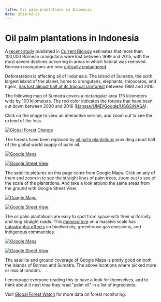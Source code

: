 ```yaml
---
title: Oil palm plantations in Indonesia
date: 2018-02-25
---
```


# Oil palm plantations in Indonesia

A [recent study][0] published in [Current Biology][1] estimates that more
than 100,000 Bornean orangutans were lost between 1999 and 2015, with the most
severe declines occurring in areas in which habitat was removed. Bornean
orangutans are now [critically endangered][2].

Deforestation is affecting all of Indonesia. The island of Sumatra, the sixth
largest island of the planet, home to orangutans, elephants, rhinoceros, and
tigers, [has lost almost half of its tropical rainforest][3] between 1990 and
2010.

The following map of Sumatra covers a rectangular area 175 kilometers wide by
100 kilometers. The red color indicates the forests that have been cut down
between 2000 and 2016 ([Hansen/UMD/Google/USGS/NASA][4]).

Click on the image to view an interactive version, and zoom out to see the
extend of the loss.

[![Global Forest Change](/images/indonesia-global-forest-change.png)](https://earthenginepartners.appspot.com/science-2013-global-forest?hl=en&llbox=0.9717%2C0.0599%2C103.2181%2C101.7638&t=ROADMAP&layers=6%2Clayer12%2Clayer0%2C3%3A100%2C12%3A100%2C8%3A100)

The forests have been replaced by [oil palm plantations][5] providing about
half of the global world supply of palm oil.

[![Google Maps](/images/indonesia-google-maps-1.jpg)](https://www.google.com/maps/@0.4708361,101.96132,3302m/data=!3m1!1e3?hl=en-US)

[![Google Street View](/images/indonesia-google-street-view-1.jpg)](https://www.google.com/maps/@0.4642321,101.957887,3a,82.2y,291.55h,92.31t/data=!3m6!1e1!3m4!1sHuFunb4XWvvWyOeOgOpnzw!2e0!7i13312!8i6656)

The satellite pictures on this page come from Google Maps. Click on any of them
and zoom in to see the straight lines of palm trees, zoom out to see of the
scale of the plantations. And take a look around the same areas from the ground
with Google Street View.

[![Google Maps](/images/indonesia-google-maps-2.jpg)](https://www.google.com/maps/@0.1247762,101.6591498,829m/data=!3m1!1e3?hl=en-US)

[![Google Street View](/images/indonesia-google-street-view-2.jpg)](https://www.google.com/maps/@0.1231008,101.6590852,3a,82.2y,75.19h,96.26t/data=!3m6!1e1!3m4!1sIo24E-C8478ySeTO-JbArw!2e0!7i13312!8i6656)

The oil palm plantations are easy to spot from space with their uniformity and
long straight roads. This [monoculture][6] on a massive scale has [catastrophic
effects][7] on biodiversity, greenhouse gas emissions, and indigenous
communities.

[![Google Maps](/images/indonesia-google-maps-3.jpg)](https://www.google.com/maps/@0.2845256,101.8958908,1964m/data=!3m1!1e3?hl=en-US)

[![Google Street View](/images/indonesia-google-street-view-3.jpg)](https://www.google.com/maps/@0.2760999,101.8975661,3a,82.2y,323.18h,82.46t/data=!3m6!1e1!3m4!1swfsDhs7JIo4cgC1Gu18FWg!2e0!7i13312!8i6656)

The satellite and ground coverage of Google Maps is pretty good on both the
islands of Borneo and Sumatra. The above locations where picked more or less at
random.

I encourage everyone reading this to have a look for themselves, and to think
about it next time they read "palm oil" in a list of ingredients.

Visit [Global Forest Watch][8] for more data on forest monitoring.

[0]: https://news.nationalgeographic.com/2018/02/orangutan-habitat-loss-hunting-killing-borneo-spd/
[1]: http://www.cell.com/current-biology/fulltext/S0960-9822(18)30086-1
[2]: http://www.iucnredlist.org/details/17975/0
[3]: http://iopscience.iop.org/article/10.1088/1748-9326/7/3/034010
[4]: http://earthenginepartners.appspot.com/science-2013-global-forest
[5]: https://en.wikipedia.org/wiki/Palm_oil_production_in_Indonesia
[6]: https://en.wikipedia.org/wiki/Monoculture
[7]: https://en.wikipedia.org/wiki/Social_and_environmental_impact_of_palm_oil
[8]: http://www.globalforestwatch.org/
